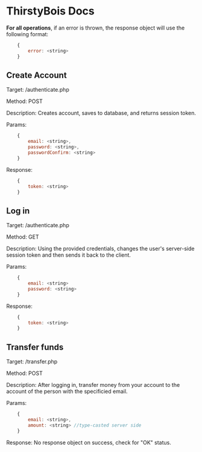 # ThirstyBois Docs

**For all operations**, if an error is thrown, the response object will use the following format:

```js
    {
        error: <string>
    }
```

## Create Account

Target: /authenticate.php

Method: POST

Description: Creates account, saves to database, and returns session token.

Params:

```js
    {
        email: <string>,
        password: <string>,
        passwordConfirm: <string>
    }
```

Response: 

```js
    {
        token: <string>
    }
```

## Log in

Target: /authenticate.php

Method: GET

Description: Using the provided credentials, changes the user's server-side session token and then sends it back to the client.

Params:

```js
    {
        email: <string>
        password: <string>
    }
```

Response:

```js
    {
        token: <string>
    }
```

## Transfer funds

Target: /transfer.php

Method: POST

Description: After logging in, transfer money from your account to the account of the person with the specificied email.

Params:

```js
    {
        email: <string>,
        amount: <string> //type-casted server side
    }
```

Response: No response object on success, check for "OK" status. 

